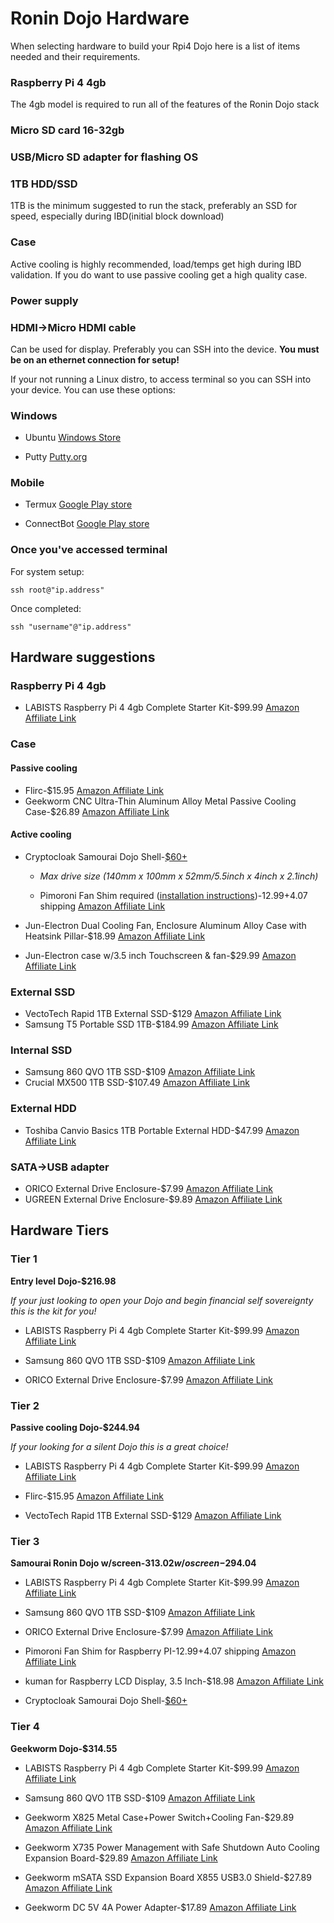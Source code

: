 # Ronin Dojo Hardware

When selecting hardware to build your Rpi4 Dojo here is a list of items needed and their requirements. 

### Raspberry Pi 4 4gb

The 4gb model is required to run all of the features of the Ronin Dojo stack

### Micro SD card 16-32gb

### USB/Micro SD adapter for flashing OS

### 1TB HDD/SSD 

1TB is the minimum suggested to run the stack, preferably an SSD for speed, especially during IBD(initial block download) 

### Case

Active cooling is highly recommended, load/temps get high during IBD validation. If you do want to use passive cooling get a high quality case. 

### Power supply 

### HDMI->Micro HDMI cable

Can be used for display. Preferably you can SSH into the device. **You must be on an ethernet connection for setup!**

If your not running a Linux distro, to access terminal so you can SSH into your device. You can use these options:

### Windows

-  Ubuntu [Windows Store](https://www.microsoft.com/en-us/p/ubuntu/9nblggh4msv6#activetab=pivot:overviewtab) 

-  Putty [Putty.org](https://putty.org/) 

### Mobile

- Termux [Google Play store](https://play.google.com/store/apps/details?id=com.termux) 

- ConnectBot [Google Play store](https://play.google.com/store/apps/details?id=org.connectbot) 

### Once you've accessed terminal

For system setup:

`ssh root@"ip.address"`

Once completed:

`ssh "username"@"ip.address"`


## Hardware suggestions 

### Raspberry Pi 4 4gb 

* LABISTS Raspberry Pi 4 4gb Complete Starter Kit-$99.99 [Amazon Affiliate Link](https://amzn.to/2DPNkpX)

### Case

#### Passive cooling 

* Flirc-$15.95 [Amazon Affiliate Link](https://amzn.to/2RrOBLS)
* Geekworm CNC Ultra-Thin Aluminum Alloy Metal Passive Cooling Case-$26.89 [Amazon Affiliate Link](https://amzn.to/36eP2wX)

#### Active cooling 

* Cryptocloak Samourai Dojo Shell-[$60+](https://thecryptocloak.com/product/samourai/)

  * *Max drive size (140mm x 100mm x 52mm/5.5inch x 4inch x 2.1inch)*

  * Pimoroni Fan Shim required ([installation instructions](https://learn.pimoroni.com/tutorial/sandyj/getting-started-with-fan-shim))-$12.99+$4.07 shipping [Amazon Affiliate Link](https://amzn.to/2OVt5NS)
* Jun-Electron Dual Cooling Fan, Enclosure Aluminum Alloy Case with Heatsink Pillar-$18.99 [Amazon Affiliate Link](https://amzn.to/2DSbeAX)
* Jun-Electron case w/3.5 inch Touchscreen & fan-$29.99 [Amazon Affiliate Link](https://amzn.to/2s7Jplt)

### External SSD

* VectoTech Rapid 1TB External SSD-$129 [Amazon Affiliate Link](https://amzn.to/2PiFz13)
* Samsung T5 Portable SSD 1TB-$184.99 [Amazon Affiliate Link](https://amzn.to/2Lrm7hm)

### Internal SSD
* Samsung 860 QVO 1TB SSD-$109 [Amazon Affiliate Link](https://amzn.to/2OW8tot)
* Crucial MX500 1TB SSD-$107.49 [Amazon Affiliate Link](https://amzn.to/2rYYvdh)

### External HDD
* Toshiba Canvio Basics 1TB Portable External HDD-$47.99 [Amazon Affiliate Link](https://amzn.to/2rZd8gG)

### SATA->USB adapter 
* ORICO External Drive Enclosure-$7.99 [Amazon Affiliate Link](https://amzn.to/2DU5jeO)
* UGREEN External Drive Enclosure-$9.89 [Amazon Affiliate Link](https://amzn.to/2YqoiXR)



## Hardware Tiers

### Tier 1
**Entry level Dojo-$216.98**

*If your just looking to open your Dojo and begin financial self sovereignty this is the kit for you!*

* LABISTS Raspberry Pi 4 4gb Complete Starter Kit-$99.99 [Amazon Affiliate Link](https://amzn.to/2DPNkpX)

* Samsung 860 QVO 1TB SSD-$109 [Amazon Affiliate Link](https://amzn.to/2OW8tot)

* ORICO External Drive Enclosure-$7.99 [Amazon Affiliate Link](https://amzn.to/2DU5jeO)

### Tier 2
**Passive cooling Dojo-$244.94**

*If your looking for a silent Dojo this is a great choice!*

* LABISTS Raspberry Pi 4 4gb Complete Starter Kit-$99.99 [Amazon Affiliate Link](https://amzn.to/2DPNkpX)

* Flirc-$15.95 [Amazon Affiliate Link](https://amzn.to/2RrOBLS)

* VectoTech Rapid 1TB External SSD-$129 [Amazon Affiliate Link](https://amzn.to/2PiFz13)

### Tier 3
**Samourai Ronin Dojo w/screen-$313.02 w/o screen-$294.04**


* LABISTS Raspberry Pi 4 4gb Complete Starter Kit-$99.99 [Amazon Affiliate Link](https://amzn.to/2DPNkpX)

* Samsung 860 QVO 1TB SSD-$109 [Amazon Affiliate Link](https://amzn.to/2OW8tot)

* ORICO External Drive Enclosure-$7.99 [Amazon Affiliate Link](https://amzn.to/2DU5jeO)

* Pimoroni Fan Shim for Raspberry PI-$12.99+$4.07 shipping [Amazon Affiliate Link](https://amzn.to/2OVt5NS) 

* kuman for Raspberry LCD Display, 3.5 Inch-$18.98 [Amazon Affiliate Link](https://amzn.to/2PhmBYy)

* Cryptocloak Samourai Dojo Shell-[$60+](https://thecryptocloak.com/product/samourai/)

### Tier 4
**Geekworm Dojo-$314.55**

* LABISTS Raspberry Pi 4 4gb Complete Starter Kit-$99.99 [Amazon Affiliate Link](https://amzn.to/2DPNkpX)

* Samsung 860 QVO 1TB SSD-$109 [Amazon Affiliate Link](https://amzn.to/2OW8tot)

* Geekworm X825 Metal Case+Power Switch+Cooling Fan-$29.89 [Amazon Affiliate Link](https://amzn.to/2Rppc5g)

* Geekworm X735 Power Management with Safe Shutdown Auto Cooling Expansion Board-$29.89 [Amazon Affiliate Link](https://amzn.to/2LvPGhR)

* Geekworm mSATA SSD Expansion Board X855 USB3.0 Shield-$27.89 [Amazon Affiliate Link](https://amzn.to/2s025Um)

* Geekworm DC 5V 4A Power Adapter-$17.89 [Amazon Affiliate Link](https://amzn.to/33XvED6)





 

